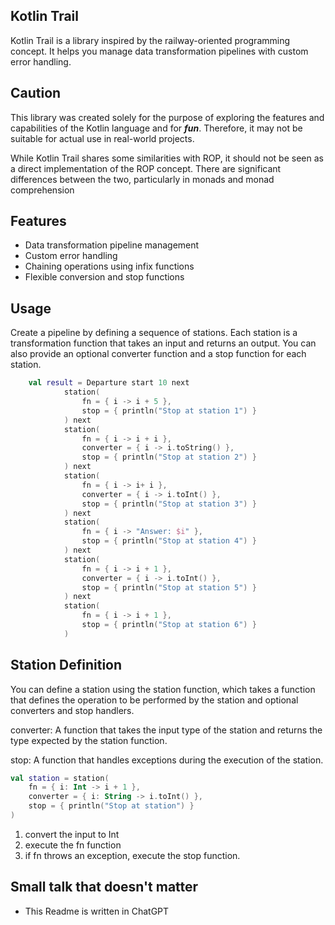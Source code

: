 ## Kotlin Trail
Kotlin Trail is a library inspired by the railway-oriented programming concept. It helps you manage data transformation pipelines with custom error handling.

## Caution
This library was created solely for the purpose of exploring the features and capabilities of the Kotlin language and for ***fun***. Therefore, it may not be suitable for actual use in real-world projects. 

While Kotlin Trail shares some similarities with ROP, it should not be seen as a direct implementation of the ROP concept. There are significant differences between the two, particularly in monads and monad comprehension



## Features
- Data transformation pipeline management
- Custom error handling
- Chaining operations using infix functions
- Flexible conversion and stop functions

## Usage
Create a pipeline by defining a sequence of stations. Each station is a transformation function that takes an input and returns an output. You can also provide an optional converter function and a stop function for each station.

```kotlin
    val result = Departure start 10 next
            station(
                fn = { i -> i + 5 },
                stop = { println("Stop at station 1") }
            ) next
            station(
                fn = { i -> i + i },
                converter = { i -> i.toString() },
                stop = { println("Stop at station 2") }
            ) next
            station(
                fn = { i -> i+ i },
                converter = { i -> i.toInt() },
                stop = { println("Stop at station 3") }
            ) next
            station(
                fn = { i -> "Answer: $i" },
                stop = { println("Stop at station 4") }
            ) next
            station(
                fn = { i -> i + 1 },
                converter = { i -> i.toInt() },
                stop = { println("Stop at station 5") }
            ) next
            station(
                fn = { i -> i + 1 },
                stop = { println("Stop at station 6") }
            )
```

## Station Definition
You can define a station using the station function, which takes a function that defines the operation to be performed by the station and optional converters and stop handlers.

converter: A function that takes the input type of the station and returns the type expected by the station function.

stop: A function that handles exceptions during the execution of the station.


```kotlin
val station = station(
    fn = { i: Int -> i + 1 },
    converter = { i: String -> i.toInt() },
    stop = { println("Stop at station") }
)
```
1. convert the input to Int
2. execute the fn function
3. if fn throws an exception, execute the stop function.


## Small talk that doesn't matter 
- This Readme is written in ChatGPT
